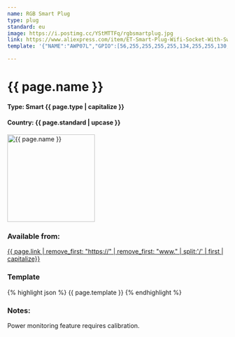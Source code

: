 ```yaml
---
name: RGB Smart Plug
type: plug
standard: eu
image: https://i.postimg.cc/YStMTTFq/rgbsmartplug.jpg
link: https://www.aliexpress.com/item/ET-Smart-Plug-Wifi-Socket-With-Switch-Phone-APP-Voice-Remote-Control-Monitor-Smart-Timing-Switch/32964036349.html
template: '{"NAME":"AWP07L","GPIO":[56,255,255,255,255,134,255,255,130,17,132,21,255],"FLAG":1,"BASE":18}'

---
```


# {{ page.name }}

#### Type: Smart {{ page.type | capitalize }}
#### Country: {{ page.standard | upcase }}

<img src="{{ page.image }}" alt="{{ page.name }}" height="200">

###  Available from:
[{{ page.link | remove_first: "https://" | remove_first: "www." | split:'/' | first | capitalize}}]({{page.link}})

### Template
{% highlight json %}
  {{ page.template }}
{% endhighlight %}

### Notes:

Power monitoring feature requires calibration.

